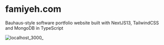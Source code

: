 # famiyeh.com
Bauhaus-style software portfolio website built with NextJS13, TailwindCSS and MongoDB in TypeScript

![localhost_3000_](https://github.com/danielfamiyeh/famiyeh.com/assets/58159259/78bb68af-1344-41a8-af50-11e6abd7867e)
